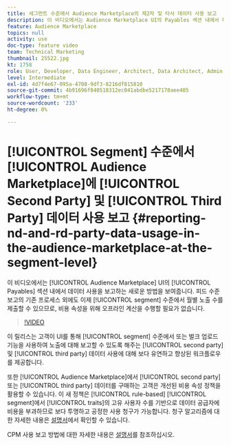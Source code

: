 ```yaml
---
title: 세그먼트 수준에서 Audience Marketplace의 제2자 및 타사 데이터 사용 보고
description: 이 비디오에서는 Audience Marketplace UI의 Payables 섹션 내에서 데이터 사용을 보고하는 새로운 방법을 보여줍니다. 피드 수준 보고의 기존 프로세스 외에도 이제 세그먼트 수준에서 월별 노출 횟수를 제출할 수 있으므로 비용 속성을 위해 오프라인 계산을 수행할 필요가 없습니다.
feature: Audience Marketplace
topics: null
activity: use
doc-type: feature video
team: Technical Marketing
thumbnail: 25522.jpg
kt: 1758
role: User, Developer, Data Engineer, Architect, Data Architect, Admin, Leader
level: Intermediate
exl-id: 4d7f4e67-095a-4708-9df3-8216df815810
source-git-commit: 4b91696f840518312ec041abdbe5217178aee405
workflow-type: tm+mt
source-wordcount: '233'
ht-degree: 0%

---
```


# [!UICONTROL Segment] 수준에서 [!UICONTROL Audience Marketplace]에 [!UICONTROL Second Party] 및 [!UICONTROL Third Party] 데이터 사용 보고 {#reporting-nd-and-rd-party-data-usage-in-the-audience-marketplace-at-the-segment-level}

이 비디오에서는 [!UICONTROL Audience Marketplace] UI의 [!UICONTROL Payables] 섹션 내에서 데이터 사용을 보고하는 새로운 방법을 보여줍니다. 피드 수준 보고의 기존 프로세스 외에도 이제 [!UICONTROL segment] 수준에서 월별 노출 수를 제출할 수 있으므로, 비용 속성을 위해 오프라인 계산을 수행할 필요가 없습니다.

>[!VIDEO](https://video.tv.adobe.com/v/25522/?quality=12)

이 릴리스는 고객이 UI를 통해 [!UICONTROL segment] 수준에서 또는 벌크 업로드 기능을 사용하여 노출에 대해 보고할 수 있도록 해주는 [!UICONTROL second party] 및 [!UICONTROL third party] 데이터 사용에 대해 보다 유연하고 향상된 워크플로우를 제공합니다.

또한 [!UICONTROL Audience Marketplace]에서 [!UICONTROL second party] 또는 [!UICONTROL third party] 데이터를 구매하는 고객은 개선된 비용 속성 정책을 활용할 수 있습니다. 이 새 정책은 [!UICONTROL rule-based] [!UICONTROL segment]에서 [!UICONTROL traits]의 고유 사용자 수를 기반으로 데이터 공급자에 비용을 부과하므로 보다 투명하고 공정한 사용 청구가 가능합니다. 청구 알고리즘에 대한 자세한 내용은 [설명서](https://experiencecloud.adobe.com/resources/help/en_US/aam/marketplace_cpm_billing.html)에서 확인할 수 있습니다.

CPM 사용 보고 방법에 대한 자세한 내용은 [설명서](https://experiencecloud.adobe.com/resources/help/en_US/aam/t_marketplace_report_cpm_usage.html)를 참조하십시오.
